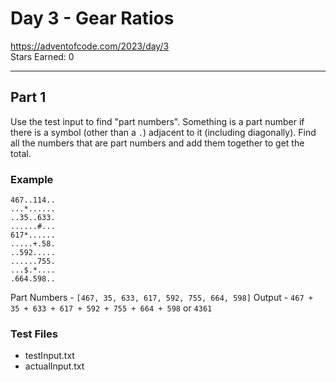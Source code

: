 # Day 3 - Gear Ratios
https://adventofcode.com/2023/day/3 <br>
Stars Earned: 0

---

## Part 1
Use the test input to find "part numbers". Something is a part number if there is a symbol (other than a `.`) adjacent to it (including diagonally). Find all the numbers that are part numbers and add them together to get the total.

### Example
```
467..114..
...*......
..35..633.
......#...
617*......
.....+.58.
..592.....
......755.
...$.*....
.664.598..
```
Part Numbers - `[467, 35, 633, 617, 592, 755, 664, 598]`
Output - `467 + 35 + 633 + 617 + 592 + 755 + 664 + 598` or `4361`

### Test Files
* testInput.txt
* actualInput.txt